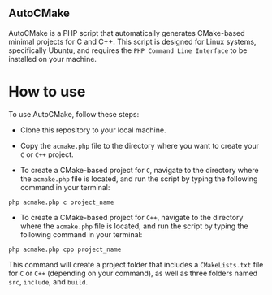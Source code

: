 ## AutoCMake

AutoCMake is a PHP script that automatically generates CMake-based minimal projects for C and C++. This script is designed for Linux systems, specifically Ubuntu, and requires the `PHP Command Line Interface` to be installed on your machine.

# How to use

To use AutoCMake, follow these steps:

* Clone this repository to your local machine.

* Copy the `acmake.php` file to the directory where you want to create your `C` or `C++` project.

* To create a CMake-based project for `C`, navigate to the directory where the `acmake.php` file is located, and run the script by typing the following command in your terminal:
```
php acmake.php c project_name
```
* To create a CMake-based project for `C++`, navigate to the directory where the `acmake.php` file is located, and run the script by typing the following command in your terminal:
```
php acmake.php cpp project_name
```
This command will create a project folder that includes a `CMakeLists.txt` file for `C` or `C++` (depending on your command), as well as three folders named `src`, `include`, and `build`. 
